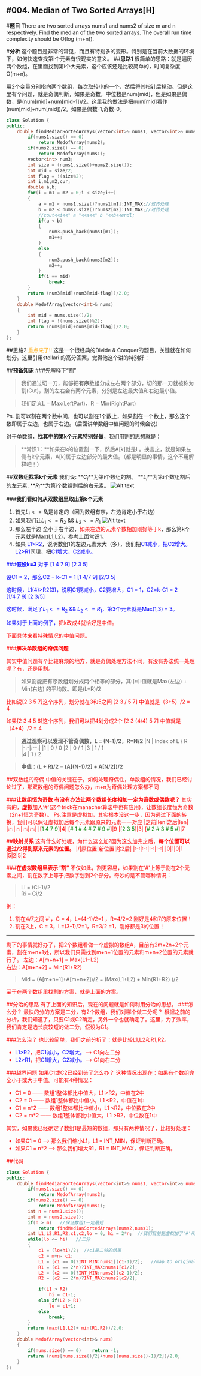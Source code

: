 #004. Median of Two Sorted Arrays[H]
---

#**题目**
There are two sorted arrays nums1 and nums2 of size m and n respectively. Find the median of the two sorted arrays. The overall run time complexity should be O(log (m+n)).

#**分析**
这个题目是非常的常见，而且有特别多的变形。特别是在当前大数据的环境下，如何快速查找第i个元素有很现实的意义。
##**思路1**
很简单的思路：就是遍历两个数组，在里面找到第i个大元素，这个应该还是比较简单的，时间复杂度O(m+n)。

用2个变量分别指向两个数组，每次取较小的一个，然后将其指针后移动。但是这里有个问题，就是奇偶判断，如果是奇数，中位数是num[mid]，但是如果是偶数，是(num[mid]+num[mid-1])/2。这里我的做法是把num[mid]看作(num[mid]+num[mid])/2。如果是偶数-1,奇数-0。

```c++
class Solution {
public:
    double findMedianSortedArrays(vector<int>& nums1, vector<int>& nums2) {
        if(nums1.size() == 0)
            return MedofArray(nums2);
        if(nums2.size() == 0)
            return MedofArray(nums1);    
        vector<int> num3;
        int size = (nums1.size()+nums2.size());
        int mid = size/2;
        int flag = !(size%2);
        int i,m1,m2,cur;
        double a,b;
        for(i = m1 = m2 = 0;i < size;i++)
        {   
            a = m1 < nums1.size()?nums1[m1]:INT_MAX;//过界处理
            b = m2 < nums2.size()?nums2[m2]:INT_MAX;//过界处理
            //cout<<i<<" a "<<a<<" b "<<b<<endl;
            if(a < b)
            {
                num3.push_back(nums1[m1]);
                m1++;
            }
            else
            {
                num3.push_back(nums2[m2]);
                m2++;
            }
            if(i == mid)
                break;
        }
        return (num3[mid]+num3[mid-flag])/2.0;
    }
    double MedofArray(vector<int>& nums)
    {
        int mid = nums.size()/2;
        int flag = !(nums.size()%2);
        return (nums[mid]+nums[mid-flag])/2.0;
    }
};
```


##思路2
<font color=orange>重点来了!!</font>
这是一个很经典的Divide & Conquer的题目，关键就在如何划分。这里引用stellari 的高分答案，觉得他这个讲的特别好：

##**预备知识**
###先解释下“割”

>我们通过切一刀，能够把**有序**数组分成左右两个部分，切的那一刀就被称为割(Cut)，割的左右会有两个元素，分别是左边最大值和右边最小值。

>我们定义L = Max(LeftPart)，R = Min(RightPart)

Ps. 割可以割在两个数中间，也可以割在1个数上，如果割在一个数上，那么这个数即属于左边，也属于右边。（后面讲单数组中值问题的时候会说）

对于单数组，**找其中的第k个元素特别好做**，我们用割的思想就是：
>**常识1：**如果在k的位置割一下，然后A[k]就是L。换言之，就是如果左侧有k个元素，A[k]属于左边部分的最大值。（都是明显的事情，这个不用解释吧！）

##**双数组找第k个元素**
我们设:
**$C_i$**为第i个数组的割。
**$L_i$**为第i个数组割后的左元素.
**$R_i$**为第i个数组割后的右元素。
![Alt text](./1460176468429.png)


###**我们看如何从双数组里取出第k个元素**

1. 首先$L_i <= R_i$是肯定的（因为数组有序，左边肯定小于右边）
2. 如果我们让$L_1 <= R_2$  &&   $L_2 <= R_1$
![Alt text](./1460176540020.png)
3. 那么左半边 全小于右半边，<font color=red>如果左边的元素个数相加刚好等于k</font>，那么第k个元素就是Max(L1,L2)，参考上面常识1。
4. 如果 <font color=blue>L1>R2</font>，说明数组1的左边元素太大（多），我们把<font color=blue>C1减小，把C2增大。L2>R1</font>同理，把<font color=blue>C1增大，C2减小。


###**假设k=3**
对于
$[1\ 4\ 7\ 9]$
$[2\ 3\ 5]$

设C1 = 2，那么C2 = k-C1 = 1
$[1\ 4/ 7\ 9]$
$[2/3\ 5]$

这时候，L1(4)>R2(3)，说明C1要减小，C2要增大，C1 = 1，C2=k-C1 = 2
$[1/4\ 7\ 9]$
$[2\ 3/5]$

这时候，满足了$L_1 <= R_2$  &&   $L_2 <= R_1$，第3个元素就是Max(1,3) = 3。

如果对于上面的例子，<font color=red>把k改成4就恰好是中值。

下面具体来看特殊情况的中值问题。

###**解决单数组的奇偶问题**

其实中值问题有个比较麻烦的地方，就是奇偶处理方法不同，有没有办法统一处理呢？有，还是用割。

>如果割能把有序数组划分成两个相等的部分，其中中值就是Max(左边) + Min(右边) 的平均数。即是(L+R)/2


比如说[2 3 5 7]这个序列，划分就在3和5之间
[2 3 / 5 7]
中值就是（3+5）/2 = 4

如果[2 3 4 5 6]这个序列，我们可以把4划分成2个
[2 3 (4/4) 5 7]
中值就是（4+4）/2 = 4

>**通过观察可以发现不管奇偶数，L = (N-1)/2，R=N/2**
|N |       Index of L / R
|-:-|:--:|
|1      |         0 / 0
|2      |        0 / 1
|3      |         1 / 1  
|4      |         1 / 2 

>**中值：(L + R)/2 = (A[(N-1)/2] + A[N/2])/2**

##双数组的奇偶
中值的关键在于，如何处理奇偶性，单数组的情况，我们已经讨论过了，那双数组的奇偶问题怎么办，m+n为奇偶处理方案都不同

###**让数组恒为奇数**
**有没有办法让两个数组长度相加一定为奇数或偶数呢？**
其实有的，**虚拟**加入‘#'(这个trick在manacher算法中也有应用)，让数组长度恒为奇数（2n+1恒为奇数）。
Ps.注意是虚拟加，其实根本没这一步，因为通过下面的转换，我们可以保证虚拟加后每个元素跟原来的元素一一对应
|之前|len|之后|len|
|:-:|:-:|:-:|:-:|
|[<font color=green>1 4 7 9</font>]|4| [<font color=green># 1 # 4 # 7 # 9 #</font>]|9
|[<font color=green>2 3 5</font>]|3| [<font color=green># 2 # 3 # 5 #</font>]|7

##**映射关系**
这有什么好处呢，为什么这么加?因为这么加完之后，**每个位置可以通过/2得到原来元素的位置。**
|/|原位置|新位置|除2后|
|:-:|:-:|:-:|:-:|
|0|1|0|1
|5|2|5|2


###**在虚拟数组里表示“割”**
不仅如此，割更容易，如果割在‘#'上等于割在2个元素之间，割在数字上等于把数字划到2个部分。<font color=red>奇妙的是不管哪种情况：
>Li = (Ci-1)/2  
>Ri = Ci/2

例：
1. 割在4/7之间‘#'，C = 4，L=(4-1)/2=1 ，R=4/2=2
刚好是4和7的原来位置！
2. 割在3上，C = 3，L=(3-1)/2=1，R=3/2 =1，刚好都是3的位置！

---
剩下的事情就好办了，把2个数组看做一个虚拟的数组A，目前有2m+2n+2个元素，割在m+n+1处，所以我们只需找到m+n+1位置的元素和m+n+2位置的元素就行了。
左边：A[m+n+1] = Max(L1+L2)       
右边：A[m+n+2] = Min(R1+R2)      

>Mid = (A[m+n+1]+A[m+n+2])/2 
= (Max(L1+L2) + Min(R1+R2) )/2

至于在两个数组里找割的方案，就是上面的方案。

##分治的思路
有了上面的知识后，现在的问题就是如何利用分治的思想。
###怎么分？
最快的分的方案是二分，有2个数组，我们对哪个做二分呢？
根据之前的分析，我们知道了，只要C1或C2确定，另外一个也就确定了。这里，为了效率，我们肯定是选长度较短的做二分，假设为C1。

###怎么治？
也比较简单，我们之前分析了：就是比较L1,L2和R1,R2。
- <font color=blue>L1>R2</font>，把<font color=blue>C1减小，C2增大。<font color=red>—> C1向左二分
- <font color=blue>L2>R1</font>，把<font color=blue>C1增大，C2减小。<font color=red>—> C1向右二分

###越界问题
如果C1或C2已经到头了怎么办？
这种情况出现在：如果有个数组完全小于或大于中值。可能有4种情况：
- C1 = 0   —— 数组1整体都比中值大，L1 >R2，中值在2中
- C2 = 0   —— 数组1整体都比中值小，L1 <R2，中值在1中
- C1 = n*2  —— 数组1整体都比中值小，L1 <R2，中位数在2中
- C2 = m*2 —— 数组1整体都比中值大，L1 >R2，中位数在1中

其实，如果我已经确定了数组1是最短的数组，那只有两种情况了，比较好处理：
- 如果C1 = 0   —> <font color=red>那么我们缩小L1，L1 = INT_MIN，保证判断正确。
- 如果C1 = n*2  —> <font color=red>那么我们增大R1，R1 = INT_MAX，保证判断正确。


##代码
```c++
class Solution {
public:
    double findMedianSortedArrays(vector<int>& nums1, vector<int>& nums2) {
        if(nums1.size() == 0)
            return MedofArray(nums2);
        if(nums2.size() == 0)
            return MedofArray(nums1);
        int n = nums1.size();
        int m = nums2.size();
        if(n > m)   //保证数组1一定最短
            return findMedianSortedArrays(nums2,nums1);
        int L1,L2,R1,R2,c1,c2,lo = 0, hi = 2*n;  //我们目前是虚拟加了'#'所以数组1是2*n长度
        while(lo <= hi)   //二分
        {
            c1 = (lo+hi)/2;  //c1是二分的结果
            c2 = m+n- c1;
            L1 = (c1 == 0)?INT_MIN:nums1[(c1-1)/2];   //map to original element
            R1 = (c1 == 2*n)?INT_MAX:nums1[c1/2];
            L2 = (c2 == 0)?INT_MIN:nums2[(c2-1)/2];
            R2 = (c2 == 2*m)?INT_MAX:nums2[c2/2];

            if(L1 > R2)
                hi = c1-1;
            else if(L2 > R1)
                lo = c1+1;
            else
                break;
        }
        return (max(L1,L2)+ min(R1,R2))/2.0;
    }
    double MedofArray(vector<int>& nums)
    {
        if(nums.size() == 0)    return -1;
        return (nums[nums.size()/2]+nums[(nums.size()-1)/2])/2.0;
    }
};
```


